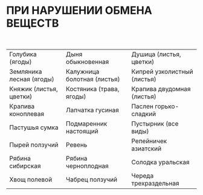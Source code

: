 # ПРИ НАРУШЕНИИ ОБМЕНА ВЕЩЕСТВ

 

|                          |                             |                             |
|--------------------------|-----------------------------|-----------------------------|
| Голубика (ягоды)         | Дыня обыкновенная           | Душица (листья, цветки)     |
| Земляника лесная (ягоды) | Калужница болотная (листья) | Кипрей узколистный (листья) |
| Княжик (листья, цветки)  | Костяника (трава, ягоды)    | Крапива двудомная (листья)  |
| Крапива коноплевая       | Лапчатка гусиная            | Паслен горько-сладкий       |
| Пастушья сумка           | Подмаренник настоящий       | Пустырник (все виды)        |
| Пырей ползучий           | Ревень                      | Репейничек азиатский        |
| Рябина сибирская         | Рябина черноплодная         | Солодка уральская           |
| Хвощ полевой             | Чабрец ползучий             | Череда трехраздельная       |
